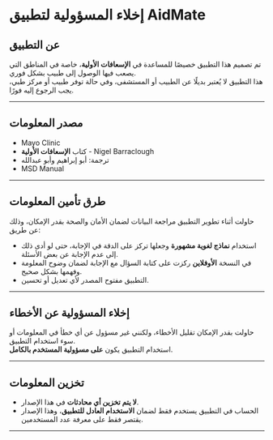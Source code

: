 # إخلاء المسؤولية لتطبيق AidMate

## عن التطبيق
تم تصميم هذا التطبيق خصيصًا للمساعدة في **الإسعافات الأولية**، خاصة في المناطق التي يصعب فيها الوصول إلى طبيب بشكل فوري.  
هذا التطبيق لا يُعتبر بديلًا عن الطبيب أو المستشفى، وفي حالة توفر طبيب أو مركز طبي، يجب الرجوع إليه فورًا.

---

## مصدر المعلومات
- Mayo Clinic
- كتاب **الإسعافات الأولية** - Nigel Barraclough
- ترجمة: أبو إبراهيم وأبو عبدالله
- MSD Manual

---

## طرق تأمين المعلومات
حاولت أثناء تطوير التطبيق مراجعة البيانات لضمان الأمان والصحة بقدر الإمكان، وذلك عن طريق:
- استخدام **نماذج لغوية مشهورة** وجعلها تركز على الدقة في الإجابة، حتى لو أدى ذلك إلى عدم الإجابة عن بعض الأسئلة.
- في النسخة **الأوفلاين** ركزت على كتابة السؤال مع الإجابة لضمان وضوح المعلومة وفهمها بشكل صحيح.
- التطبيق مفتوح المصدر لأي تعديل أو تحسين.

---

## إخلاء المسؤولية عن الأخطاء
حاولت بقدر الإمكان تقليل الأخطاء، ولكنني غير مسؤول عن أي خطأ في المعلومات أو سوء استخدام التطبيق.  
استخدام التطبيق يكون **على مسؤولية المستخدم بالكامل**.

---

## تخزين المعلومات
- **لا يتم تخزين أي محادثات** في هذا الإصدار.
- الحساب في التطبيق يستخدم فقط لضمان **الاستخدام العادل للتطبيق**، وهذا الإصدار يقتصر فقط على معرفة عدد المستخدمين.

---

